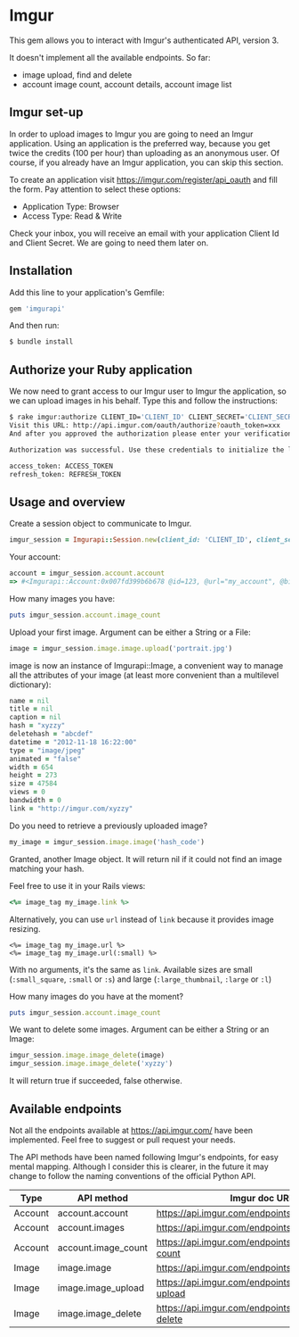 # Imgur

This gem allows you to interact with Imgur's authenticated API, version 3.

It doesn't implement all the available endpoints. So far:
- image upload, find and delete
- account image count, account details, account image list

## Imgur set-up

In order to upload images to Imgur you are going to need an Imgur application. Using an application is the preferred way, because you get twice the credits (100 per hour) than uploading as an anonymous user.
Of course, if you already have an Imgur application, you can skip this section.

To create an application visit https://imgur.com/register/api_oauth and fill the form. Pay attention to select these options:
- Application Type: Browser
- Access Type: Read & Write

Check your inbox, you will receive an email with your application Client Id and Client Secret. We are going to need them later on.

## Installation

Add this line to your application's Gemfile:
```ruby
gem 'imgurapi'
```

And then run:
```bash
$ bundle install
```

## Authorize your Ruby application

We now need to grant access to our Imgur user to Imgur the application, so we can upload images in his behalf. Type this and follow the instructions:
```bash
$ rake imgur:authorize CLIENT_ID='CLIENT_ID' CLIENT_SECRET='CLIENT_SECRET'
Visit this URL: http://api.imgur.com/oauth/authorize?oauth_token=xxx
And after you approved the authorization please enter your verification code: yyy

Authorization was successful. Use these credentials to initialize the library:

access_token: ACCESS_TOKEN
refresh_token: REFRESH_TOKEN
```

## Usage and overview

Create a session object to communicate to Imgur.
```ruby
imgur_session = Imgurapi::Session.new(client_id: 'CLIENT_ID', client_secret: 'CLIENT_SECRET', refresh_token: 'REFRESH_TOKEN')
```

Your account:
```ruby
account = imgur_session.account.account
=> #<Imgurapi::Account:0x007fd399b6b678 @id=123, @url="my_account", @bio=nil, @reputation=7, @created=1352279501, @pro_expiration=false>
```

How many images you have:
```ruby
puts imgur_session.account.image_count
```

Upload your first image. Argument can be either a String or a File:
```ruby
image = imgur_session.image.image.upload('portrait.jpg')
```

image is now an instance of Imgurapi::Image, a convenient way to manage all the attributes of your image (at least more convenient than a multilevel dictionary):
```ruby
name = nil
title = nil
caption = nil
hash = "xyzzy"
deletehash = "abcdef"
datetime = "2012-11-18 16:22:00"
type = "image/jpeg"
animated = "false"
width = 654
height = 273
size = 47584
views = 0
bandwidth = 0
link = "http://imgur.com/xyzzy"
```

Do you need to retrieve a previously uploaded image?
```ruby
my_image = imgur_session.image.image('hash_code')
```
Granted, another Image object. It will return nil if it could not find an image matching your hash.

Feel free to use it in your Rails views:
```ruby
<%= image_tag my_image.link %>
```

Alternatively, you can use `url` instead of `link` because it provides image resizing.
```
<%= image_tag my_image.url %>
<%= image_tag my_image.url(:small) %>
```
With no arguments, it's the same as `link`.
Available sizes are small (`:small_square`, `:small` or `:s`) and large (`:large_thumbnail`, `:large` or `:l`)

How many images do you have at the moment?
```ruby
puts imgur_session.account.image_count
```

We want to delete some images. Argument can be either a String or an Image:
```ruby
imgur_session.image.image_delete(image)
imgur_session.image.image_delete('xyzzy')
```
It will return true if succeeded, false otherwise.

## Available endpoints
Not all the endpoints available at https://api.imgur.com/ have been implemented.
Feel free to suggest or pull request your needs.

The API methods have been named following Imgur's endpoints, for easy mental mapping.
Although I consider this is clearer, in the future it may change to follow the naming conventions of the official Python API.

| Type | API method | Imgur doc URL |
|---|---|---|
| Account | account.account | https://api.imgur.com/endpoints/account#account |
| Account | account.images | https://api.imgur.com/endpoints/account#images |
| Account | account.image_count | https://api.imgur.com/endpoints/account#image-count |
| Image | image.image | https://api.imgur.com/endpoints/image#image |
| Image | image.image_upload | https://api.imgur.com/endpoints/image#image-upload |
| Image | image.image_delete | https://api.imgur.com/endpoints/image#image-delete |
